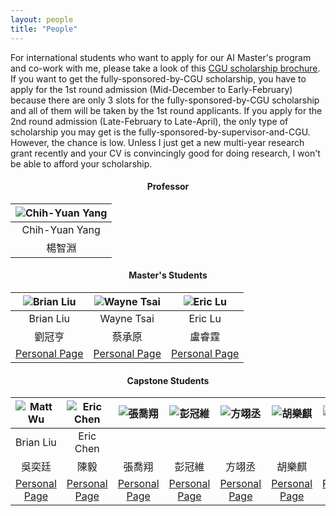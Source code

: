 ```yaml
---
layout: people
title: "People"
---
```

For international students who want to apply for our AI Master's program and co-work with me, please take a look of this [CGU scholarship brochure](http://yangchihyuan.github.io/assets/CGU_Scholarships_info.pdf). If you want to get the fully-sponsored-by-CGU scholarship, you have to apply for the 1st round admission (Mid-December to Early-February) because there are only 3 slots for the fully-sponsored-by-CGU scholarship and all of them will be taken by the 1st round applicants.
If you apply for the 2nd round admission (Late-February to Late-April), the only type of scholarship you may get is the fully-sponsored-by-supervisor-and-CGU. However, the chance is low. Unless I just get a new multi-year research grant recently and your CV is convincingly good for doing research, I won't be able to afford your scholarship.



#### <center>Professor</center>

| ![Chih-Yuan Yang](http://yangchihyuan.github.io/assets/img/cyyang20241018.jpg)|
|:---:|
|Chih-Yuan Yang|
|楊智淵|

<p></p>

#### <center>Master's Students</center>

| ![Brian Liu](http://yangchihyuan.github.io/assets/img/Brian_Liu.jpg)|![Wayne Tsai](http://yangchihyuan.github.io/assets/img/Wayne_Tsai.jpg)|![Eric Lu](http://yangchihyuan.github.io/assets/img/Eric_Lu.png)|
|:---:|:---:|:---:|
|Brian Liu|Wayne Tsai|Eric Lu|
|劉冠亨|蔡承原|盧睿霆|
|[Personal Page](http://yangchihyuan.github.io/people/Brian_Liu)|[Personal Page](http://yangchihyuan.github.io/people/Wayne_Tsai)|[Personal Page](http://yangchihyuan.github.io/people/Eric_Lu)|

<p></p>

#### <center>Capstone Students</center>

| ![Matt Wu](http://yangchihyuan.github.io/assets/img/Matt_Wu.png)|![Eric Chen](http://yangchihyuan.github.io/assets/img/Eric_Chen.jpg)|![張喬翔](http://yangchihyuan.github.io/assets/img/Man_Portrait.jpg)|![彭冠維](http://yangchihyuan.github.io/assets/img/Man_Portrait.jpg)|![方翊丞](http://yangchihyuan.github.io/assets/img/Man_Portrait.jpg)|![胡樂麒](http://yangchihyuan.github.io/assets/img/Man_Portrait.jpg)|![翁宇陽](http://yangchihyuan.github.io/assets/img/Man_Portrait.jpg)|![羅立安](http://yangchihyuan.github.io/assets/img/Man_Portrait.jpg)|![陳威誠](http://yangchihyuan.github.io/assets/img/Man_Portrait.jpg)|![楊皓丞](http://yangchihyuan.github.io/assets/img/Man_Portrait.jpg)|
|:---:|:---:|:---:|:---:|:---:|:---:|:---:|:---:|:---:|:---:|
|Brian Liu|Eric Chen|||||
|吳奕廷|陳毅|張喬翔|彭冠維|方翊丞|胡樂麒|翁宇陽|羅立安|陳威誠|楊皓丞|
|[Personal Page](http://yangchihyuan.github.io/people/Matt_Wu)|[Personal Page](http://yangchihyuan.github.io/people/Eric_Chen)|[Personal Page](http://yangchihyuan.github.io/people/Eric_Chen)|[Personal Page](http://yangchihyuan.github.io/people/Eric_Chen)|[Personal Page](http://yangchihyuan.github.io/people/Eric_Chen)|[Personal Page](http://yangchihyuan.github.io/people/Eric_Chen)|[Personal Page](http://yangchihyuan.github.io/people/Eric_Chen)|[Personal Page](http://yangchihyuan.github.io/people/Eric_Chen)|[Personal Page](http://yangchihyuan.github.io/people/Eric_Chen)|[Personal Page](http://yangchihyuan.github.io/people/Eric_Chen)|